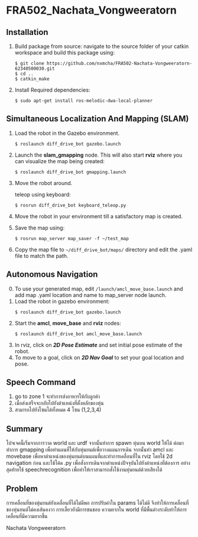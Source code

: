 
# FRA502_Nachata_Vongweeratorn


## Installation
1. Build package from source: navigate to the source folder of your catkin workspace and build this package using:
	```
	$ git clone https://github.com/nxmcha/FRA502-Nachata-Vongweeratorn-62340500030.git
	$ cd ..
	$ catkin_make
	```
2. Install Required dependencies:
	```
	$ sudo apt-get install ros-melodic-dwa-local-planner
	```

## Simultaneous Localization And Mapping (SLAM)

1. Load the robot in the Gazebo environment. 
	```
	$ roslaunch diff_drive_bot gazebo.launch 
	```
2. Launch the **slam_gmapping** node. This will also start **rviz** where you can visualize the map being created:
	```
	$ roslaunch diff_drive_bot gmapping.launch
	```
3. Move the robot around. 
	 
	 teleop using keyboard:
	 ```
	 $ rosrun diff_drive_bot keyboard_teleop.py 
	 ```
4. Move the robot in your environment till a satisfactory map is created. 
5. Save the map using:
	```
	$ rosrun map_server map_saver -f ~/test_map
	```
6. Copy the map file to ```~/diff_drive_bot/maps/``` directory and edit the .yaml file to match the path. 
	
## Autonomous Navigation
  
0. To use your generated map, edit ```/launch/amcl_move_base.launch``` and add map .yaml location and name to map_server node launch.
1. Load the robot in gazebo environment:
	```
	$ roslaunch diff_drive_bot gazebo.launch 
	```
2. Start the **amcl**, **move_base** and **rviz** nodes:
	```
	$ roslaunch diff_drive_bot amcl_move_base.launch
	```
3. In rviz, click on ***2D Pose Estimate*** and set initial pose estimate of the robot.
4. To move to a goal, click on ***2D Nav Goal*** to set your goal location and pose.  
## Speech Command
 
1. go to zone 1 จะทำการส่งอาหารให้กับลูกค้า
2.  เมื่อส่งเสร็จจะกลับไปยังตำแหน่งที่ตั้งหลักของหุ่น
3. สามารถไปยังโซนได้ทั้งหมด 4 โซน (1,2,3,4)

## Summary

 โปจเจคนี้เริ่มจากการวาด world และ urdf จากนั้นทำการ spawn หุ่นบน world ให้ได้ ต่อมาทำการ gmapping เพื่อทำแผนที่ให้กับหุ่นยนต์เพื่อวางแผนการเดิน จากนั้นทำ amcl 
และ movebase เพื่อหาตำแหน่งของหุ่นยนต์บนแผนที่และทำการเคลื่อนที่ใน rviz โดยใช้  2d navigation ก่อน และใช้โค้ด .py เพื่อสั่งการเดินจากตำแหน่งปัจจุบันไปยังตำแหน่งที่ต้องการ
อย่างสุดท้ายใช้ speechrecognition เพื่อทำให้เราสามารถสั่งใช้งานหุ่นยนต์ด้วยเสียงได้

## Problem
การเคลื่อนที่ของหุ่นยนต์ยังเคลื่อนที่ได้ไม่ดีพอ การปรับค่าใน params ได้ไม่ดี จึงทำให้การเคลื่อนที่ของหุ่นยนต์ไม่คงเส้นคงวา การเลี้ยวยังมีการชนขอบ
ความยากใน world ที่มีพื้นต่างระดับทำให้การเคลื่อนที่มีความยากขึ้น

Nachata Vongweeratorn
